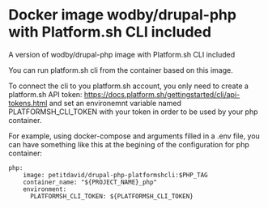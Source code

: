 # Docker image wodby/drupal-php with Platform.sh CLI included

A version of wodby/drupal-php image with Platform.sh CLI included

You can run platform.sh cli from the container based on this image.

To connect the cli to you platform.sh account, you only need to create a platform.sh API token: https://docs.platform.sh/gettingstarted/cli/api-tokens.html and set an environemnt variable named PLATFORMSH_CLI_TOKEN with your token in order to be used by your php container.

For example, using docker-compose and arguments filled in a .env file, you can have something like this at the begining of the configuration for php container:
```
php:
    image: petitdavid/drupal-php-platformshcli:$PHP_TAG
    container_name: "${PROJECT_NAME}_php"
    environment:
      PLATFORMSH_CLI_TOKEN: ${PLATFORMSH_CLI_TOKEN}
```
